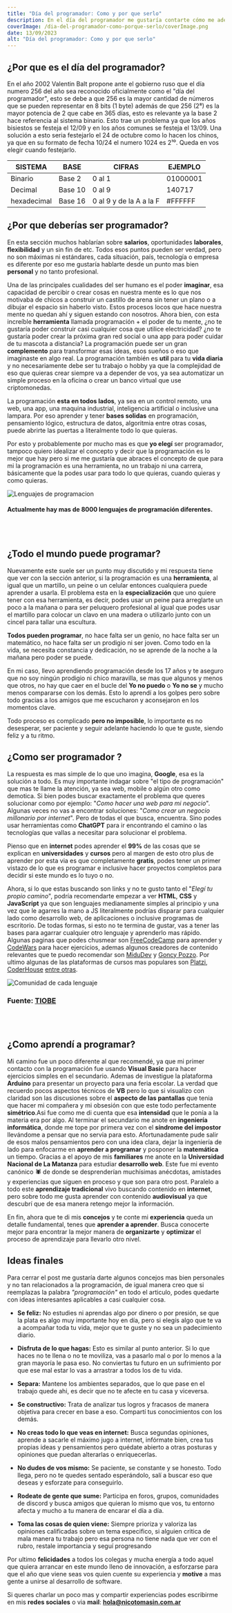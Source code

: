 ```yaml
---
title: "Día del programador: Como y por que serlo"
description: En el día del programador me gustaría contarte cómo me adentré en la programación y por qué creo que todos pueden programar.
coverImage: /dia-del-programador-como-porque-serlo/coverImage.png
date: 13/09/2023
alt: "Día del programador: Como y por que serlo"
---
```


## ¿Por que es el día del programador?

En el año 2002 Valentin Balt propone ante el gobierno ruso que el día numero 256 del año sea reconocido oficialmente como el "día del programador", esto se debe a que 256 es la mayor cantidad de números que se pueden representar en 8 bits (1 byte) además de que 256 (2⁸) es la mayor potencia de 2 que cabe en 365 días, esto es relevante ya la base 2 hace referencia al sistema binario. Esto trae un problema ya que los años bisiestos se festeja el 12/09 y en los años comunes se festeja el 13/09. Una solución a esto seria festejarlo el 24 de octubre como lo hacen los chinos, ya que en su formato de fecha 10/24 el numero 1024 es 2¹⁰. Queda en vos elegir cuando festejarlo.

| **SISTEMA** | **BASE** | **CIFRAS**              | **EJEMPLO** |
| ----------- | -------- | ----------------------- | ----------- |
| Binario     | Base 2   | 0 al 1                  | 01000001    |
| Decimal     | Base 10  | 0 al 9                  | 140717      |
| hexadecimal | Base 16  | 0 al 9 y de la A a la F | #FFFFFF     |

## ¿Por que deberías ser programador?

En esta sección muchos hablarían sobre **salarios**, oportunidades **laborales**, **flexibilidad** y un sin fin de etc.
Todos esos puntos pueden ser verdad, pero no son máximas ni estándares, cada situación, país, tecnología o empresa es diferente por eso me gustaría hablarte desde un punto mas bien **personal** y no tanto profesional.

Una de las principales cualidades del ser humano es el poder **imaginar**, esa capacidad de percibir o crear cosas en nuestra mente es lo que nos motivaba de chicos a construir un castillo de arena sin tener un plano o a dibujar el espacio sin haberlo visto. Estos procesos locos que hace nuestra mente no quedan ahí y siguen estando con nosotros.
Ahora bien, con esta increíble **herramienta** llamada programación + el poder de tu mente, ¿no te gustaría poder construir casi cualquier cosa que utilice electricidad? ¿no te gustaría poder crear la próxima gran red social o una app para poder cuidar de tu mascota a distancia?
La programación puede ser un gran **complemento** para transformar esas ideas, esos sueños o eso que imaginaste en algo real. La programación también es **util**  para tu **vida diaria** y no necesariamente debe ser tu trabajo o hobby ya que la complejidad de eso que quieras crear siempre va a depender de vos, ya sea automatizar un simple proceso en la oficina o crear un banco virtual que use criptomonedas.

La programación **esta en todos lados**, ya sea en un control remoto, una web, una app, una maquina industrial, inteligencia artificial o inclusive una lampara. Por eso aprender y tener **bases solidas** en programación, pensamiento lógico, estructura de datos, algoritmia entre otras cosas, puede abrirte las puertas a literalmente todo lo que quieras.

Por esto y probablemente por mucho mas es que **yo elegí** ser programador, tampoco quiero idealizar el concepto y decir que la programación es lo mejor que hay pero si me me gustaría que abraces el concepto de que para mi la programación es una herramienta, no un trabajo ni una carrera, básicamente que la podes usar para todo lo que quieras, cuando quieras y como quieras.

![Lenguajes de programacion](/dia-del-programador-como-porque-serlo/Lenguajes.png)
#### Actualmente hay mas de **8000** lenguajes de programación diferentes.
<br>
<br>

## ¿Todo el mundo puede programar?

Nuevamente este suele ser un punto muy discutido y mi respuesta tiene que ver con la sección anterior, si la programación es una **herramienta**, al igual que un martillo, un peine o un celular entonces cualquiera puede aprender a usarla. El problema esta en la **especialización** que uno quiere tener con esa herramienta, es decir, podes usar un peine para arreglarte un poco a la mañana o para ser peluquero profesional al igual que podes usar el martillo para colocar un clavo en una madera o utilizarlo junto con un cincel para tallar una escultura.

**Todos pueden programar**, no hace falta ser un genio, no hace falta ser un matemático, no hace falta ser un prodigio ni ser joven. Como todo en la vida, se necesita constancia y dedicación, no se aprende de la noche a la mañana pero poder se puede.

En mi caso, llevo aprendiendo programación desde los 17 años y te aseguro que no soy ningún prodigio ni chico maravilla, se mas que algunos y menos que otros, no hay que caer en el bucle del **Yo no puedo** o **Yo no se** y mucho menos compararse con los demás. Esto lo aprendí a los golpes pero sobre todo gracias a los amigos que me escucharon y aconsejaron en los momentos clave.

Todo proceso es complicado **pero no imposible**, lo importante es no desesperar, ser paciente y seguir adelante haciendo lo que te guste, siendo feliz y a tu ritmo.

## ¿Como ser programador ?

La respuesta es mas simple de lo que uno imagina, **Google**, esa es la solución a todo.
Es muy importante indagar sobre "el tipo de programación" que mas te llame la atención, ya sea web, mobile o algún otro como demotica. Si bien podes buscar exactamente el problema que queres solucionar como por ejemplo: "*Como hacer una web para mi negocio*". Algunas veces no vas a encontrar soluciones: "*Como crear un negocio millonario por internet*". Pero de todas el que busca, encuentra. Sino podes usar herramientas como **ChatGPT** para ir encontrando el camino o las tecnologías que vallas a necesitar para solucionar el problema.

Pienso que en **internet** podes aprender el **99%** de las cosas que se explican en **universidades** y **cursos** pero al margen de esto otro plus de aprender por esta via es que completamente **gratis**, podes tener un primer vistazo de lo que es programar e inclusive hacer proyectos completos para decidir si este mundo es lo tuyo o no.

Ahora, si lo que estas buscando son links y no te gusto tanto el "*Elegí tu propio camino*", podría recomendarte empezar a ver **HTML**, **CSS** y **JavaScript** ya que son lenguajes medianamente simples al principio y una vez que le agarres la mano a JS literalmente podrías disparar para cualquier lado como desarrollo web, de aplicaciones o inclusive programas de escritorio. De todas formas, si esto no te termina de gustar, vas a tener las bases para agarrar cualquier otro lenguaje y aprenderlo mas rápido.
Algunas paginas que podes chusmear son [FreeCodeCamp](https://www.freecodecamp.org/) para aprender y [CodeWars](https://www.codewars.com/) para hacer ejercicios, ademas algunos creadores de contenido relevantes que te puedo recomendar son [MiduDev](https://www.youtube.com/@midulive) y [Goncy Pozzo](https://www.youtube.com/@goncypozzo). Por ultimo algunas de las plataformas de cursos mas populares son [Platzi](https://platzi.com/), [CoderHouse](https://www.coderhouse.com/) [entre otras](https://www.hostinger.com.ar/tutoriales/mejores-sitios-para-aprender-a-programar-gratis).

![Comunidad de cada lenguaje](/dia-del-programador-como-porque-serlo/TIOBE.png)
### **Fuente:** [TIOBE](https://www.tiobe.com/tiobe-index/)
<br>
<br>

## ¿Como aprendí a programar?

Mi camino fue un poco diferente al que recomendé,  ya que mi primer contacto con la programación fue usando **Visual Basic** para hacer ejercicios simples en el secundario. Ademas de investigue la plataforma **Arduino** para presentar un proyecto para una feria escolar.
La verdad que recuerdo pocos aspectos técnicos de **VB** pero lo que si visualizo con claridad son las discusiones sobre el **aspecto de las pantallas** que tenia que hacer mi compañera y mi obsesión con que este todo perfectamente **simétrico**.Asi fue como me di cuenta que esa **intensidad** que le ponía a la materia era por algo.
Al terminar el secundario me anote en **ingeniería informática**, donde me tope por primera vez con el **síndrome del impostor** llevándome a pensar que no servia para esto. Afortunadamente pude salir de esos malos pensamientos pero con una idea clara, dejar la ingeniería de lado para enfocarme en **aprender a programar** y posponer la **matemática** un tiempo. Gracias a el apoyo de mis **familiares** me anote en la **Universidad Nacional de La Matanza** para estudiar **desarrollo web**. Este fue mi evento canónico 🕷️ de donde se desprenderían muchísimas anécdotas, amistades y experiencias que siguen en proceso y que son para otro post.
Paralelo a todo este **aprendizaje tradicional** vivo buscando contenido en **internet**, pero sobre todo me gusta aprender con contenido **audiovisual** ya que descubrí que de esa manera retengo mejor la información.

En fin, ahora que te di mis **concejos** y te conte mi **experiencia** queda un detalle fundamental, tenes que **aprender a aprender**. Busca conocerte mejor para encontrar la mejor manera de **organizarte** y **optimizar** el proceso de aprendizaje para llevarlo otro nivel.

## Ideas finales

Para cerrar el post me gustaría darte algunos concejos mas bien personales y no tan relacionados a la programación, de igual manera creo que si reemplazas la palabra *"programación"* en todo el articulo, podes quedarte con ideas interesantes aplicables a casi cualquier cosa.

- **Se feliz:** No estudies ni aprendas algo por dinero o por presión, se que la plata es algo muy importante hoy en día, pero si elegís algo que te va a acompañar toda tu vida, mejor que te guste y no sea un padecimiento diario.

- **Disfruta de lo que hagas:** Esto es similar al punto anterior. Si lo que haces no te llena o no te moviliza, vas a pasarlo mal o por lo menos a la gran mayoría le pasa eso. No conviertas tu futuro en un sufrimiento por que ese mal estar lo vas a arrastrar a todos los de tu vida.

- **Separa:** Mantene los ambientes separados, que lo que pase en el trabajo quede ahi, es decir que no te afecte en tu casa y viceversa.

- **Se constructivo:** Trata de analizar tus logros y fracasos de manera objetiva para crecer en base a eso. Compartí tus conocimientos con los demás.

- **No creas todo lo que veas en internet:** Busca segundas opiniones, aprende a sacarle el máximo jugo a internet, infórmate bien, crea tus propias ideas y pensamientos pero quédate abierto a otras posturas y opiniones que puedan alterarlas o enriquecerlas.

- **No dudes de vos mismo:** Se paciente, se constante y se honesto. Todo llega, pero no te quedes sentado esperándolo, salí a buscar eso que deseas y esforzate para conseguirlo.

- **Rodeate de gente que sume:** Participa en foros, grupos, comunidades de discord y busca amigos que quieran lo mismo que vos, tu entorno afecta y mucho a tu manera de encarar el día a día.

- **Toma las cosas de quien viene:** Siempre prioriza y valoriza las opiniones calificadas sobre un tema especifico, si alguien critica de mala manera tu trabajo pero esa persona no tiene nada que ver con el rubro, restale importancia y seguí progresando

Por ultimo **felicidades** a todos los colegas y mucha energía a todo aquel que quiera arrancar en este mundo lleno de innovación, a esforzarse para que el año que viene seas vos quien cuente su experiencia y **motive** a mas gente a unirse al desarrollo de software.

Si queres charlar un poco mas y compartir experiencias podes escribirme en mis **redes sociales** o via **mail**: **hola@nicotomasin.com.ar**
